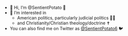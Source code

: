 - 👋 Hi, I’m @SentientPotato 🥔️
- 👀 I’m interested in
  + American politics, particularly judicial politics 🧑‍⚖️️
  + and Christianity/Christian theology/doctrine ✝️
- You can also find me on Twitter as [@SentientPotato6](https://twitter.com/SentientPotato6) 🐦️

<!---
SentientPotato/SentientPotato is a ✨ special ✨ repository because its `README.md` (this file) appears on your GitHub profile.
You can click the Preview link to take a look at your changes.
--->

